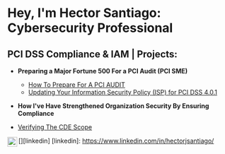 <h1>Hey, I'm Hector Santiago: <br/><a>Cybersecurity Professional</a> <a </a></h1>

<h2>PCI DSS Compliance & IAM | Projects:</h2>

- <b>Preparing a Major Fortune 500 For a PCI Audit (PCI SME)</b>
  - [How To Prepare For A PCI AUDIT](https://drive.google.com/file/d/1iaJRoLQBlDWGKUXmUe8odndp1xyfwf4z/view?usp=sharing)
  - [Updating Your Information Security Policy (ISP) for PCI DSS 4.0.1](https://drive.google.com/file/d/141Ns-HwBgHjT5K2YtSdwOffg_XZaVJQ_/view?usp=sharing)
  
- <b>How I've Have Strengthened Organization Security By Ensuring Compliance</b>
- [Verifying The CDE Scope](https://github.com/HectorJSantiago/Verifying_The_CDE_Scope)




[<img align="left" alt="HectorJSantiago | LinkedIn" width="22px" src="https://cdn.jsdelivr.net/npm/simple-icons@v3/icons/linkedin.svg" />][linkedin]
[linkedin]: https://www.linkedin.com/in/hectorjsantiago/
